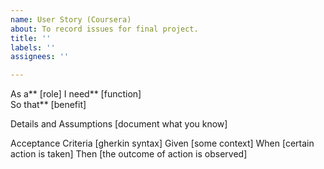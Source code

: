 ```yaml
---
name: User Story (Coursera)
about: To record issues for final project.
title: ''
labels: ''
assignees: ''

---
```


As a** [role] 
I need** [function]  
So that** [benefit]  
 
Details and Assumptions [document what you know]

Acceptance Criteria  [gherkin syntax]
Given [some context]
When [certain action is taken]
Then [the outcome of action is observed]

